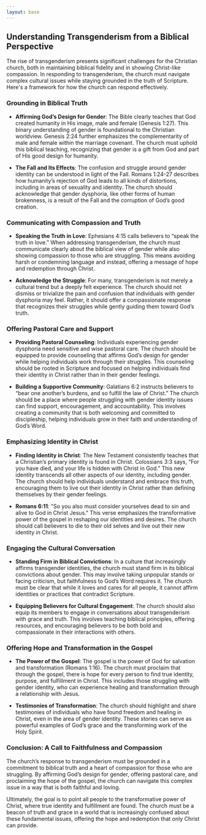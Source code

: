 ```yaml
---
layout: base
---
```


## Understanding Transgenderism from a Biblical Perspective

The rise of transgenderism presents significant challenges for the Christian church, both in maintaining biblical fidelity and in showing Christ-like compassion. In responding to transgenderism, the church must navigate complex cultural issues while staying grounded in the truth of Scripture. Here's a framework for how the church can respond effectively.

### **Grounding in Biblical Truth**

- **Affirming God’s Design for Gender**: The Bible clearly teaches that God created humanity in His image, male and female (Genesis 1:27). This binary understanding of gender is foundational to the Christian worldview. Genesis 2:24 further emphasizes the complementarity of male and female within the marriage covenant. The church must uphold this biblical teaching, recognizing that gender is a gift from God and part of His good design for humanity.

- **The Fall and Its Effects**: The confusion and struggle around gender identity can be understood in light of the Fall. Romans 1:24-27 describes how humanity’s rejection of God leads to all kinds of distortions, including in areas of sexuality and identity. The church should acknowledge that gender dysphoria, like other forms of human brokenness, is a result of the Fall and the corruption of God’s good creation.

### **Communicating with Compassion and Truth**

- **Speaking the Truth in Love**: Ephesians 4:15 calls believers to “speak the truth in love.” When addressing transgenderism, the church must communicate clearly about the biblical view of gender while also showing compassion to those who are struggling. This means avoiding harsh or condemning language and instead, offering a message of hope and redemption through Christ.

- **Acknowledge the Struggle**: For many, transgenderism is not merely a cultural trend but a deeply felt experience. The church should not dismiss or trivialize the pain and confusion that individuals with gender dysphoria may feel. Rather, it should offer a compassionate response that recognizes their struggles while gently guiding them toward God’s truth.

### **Offering Pastoral Care and Support**

- **Providing Pastoral Counseling**: Individuals experiencing gender dysphoria need sensitive and wise pastoral care. The church should be equipped to provide counseling that affirms God’s design for gender while helping individuals work through their struggles. This counseling should be rooted in Scripture and focused on helping individuals find their identity in Christ rather than in their gender feelings.

- **Building a Supportive Community**: Galatians 6:2 instructs believers to “bear one another’s burdens, and so fulfill the law of Christ.” The church should be a place where people struggling with gender identity issues can find support, encouragement, and accountability. This involves creating a community that is both welcoming and committed to discipleship, helping individuals grow in their faith and understanding of God’s Word.

### **Emphasizing Identity in Christ**

- **Finding Identity in Christ**: The New Testament consistently teaches that a Christian’s primary identity is found in Christ. Colossians 3:3 says, “For you have died, and your life is hidden with Christ in God.” This new identity transcends all other aspects of our identity, including gender. The church should help individuals understand and embrace this truth, encouraging them to live out their identity in Christ rather than defining themselves by their gender feelings.

- **Romans 6:11**: "So you also must consider yourselves dead to sin and alive to God in Christ Jesus." This verse emphasizes the transformative power of the gospel in reshaping our identities and desires. The church should call believers to die to their old selves and live out their new identity in Christ.

### **Engaging the Cultural Conversation**

- **Standing Firm in Biblical Convictions**: In a culture that increasingly affirms transgender identities, the church must stand firm in its biblical convictions about gender. This may involve taking unpopular stands or facing criticism, but faithfulness to God’s Word requires it. The church must be clear that while it loves and cares for all people, it cannot affirm identities or practices that contradict Scripture.

- **Equipping Believers for Cultural Engagement**: The church should also equip its members to engage in conversations about transgenderism with grace and truth. This involves teaching biblical principles, offering resources, and encouraging believers to be both bold and compassionate in their interactions with others.

### **Offering Hope and Transformation in the Gospel**

- **The Power of the Gospel**: The gospel is the power of God for salvation and transformation (Romans 1:16). The church must proclaim that through the gospel, there is hope for every person to find true identity, purpose, and fulfillment in Christ. This includes those struggling with gender identity, who can experience healing and transformation through a relationship with Jesus.

- **Testimonies of Transformation**: The church should highlight and share testimonies of individuals who have found freedom and healing in Christ, even in the area of gender identity. These stories can serve as powerful examples of God’s grace and the transforming work of the Holy Spirit.

### **Conclusion: A Call to Faithfulness and Compassion**

The church’s response to transgenderism must be grounded in a commitment to biblical truth and a heart of compassion for those who are struggling. By affirming God’s design for gender, offering pastoral care, and proclaiming the hope of the gospel, the church can navigate this complex issue in a way that is both faithful and loving. 

Ultimately, the goal is to point all people to the transformative power of Christ, where true identity and fulfillment are found. The church must be a beacon of truth and grace in a world that is increasingly confused about these fundamental issues, offering the hope and redemption that only Christ can provide.